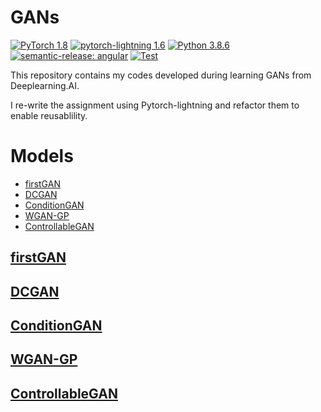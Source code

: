 # GANs

[![PyTorch 1.8](https://img.shields.io/badge/PyTorch-1.8.0-greeen.svg)](https://pytorch.org/)
[![pytorch-lightning 1.6](https://img.shields.io/badge/Pytorch--Lightning-1.6.0-purple.svg)](https://pytorchlightning.ai/)
[![Python 3.8.6](https://img.shields.io/badge/python-3.8.6-blue.svg)](https://www.python.org/)
[![semantic-release: angular](https://img.shields.io/badge/semantic--release-angular-e10079?logo=semantic-release)](https://github.com/semantic-release/semantic-release)
[![Test](https://github.com/CaibinSh/GANs/actions/workflows/test.yml/badge.svg)](https://github.com/CaibinSh/GANs/actions/workflows/test.yml)

This repository contains my codes developed during learning GANs from Deeplearning.AI. 

I re-write the assignment using Pytorch-lightning and refactor them to enable reusablility. 

# Models

- [firstGAN](#firstGAN)
- [DCGAN](#DCGAN)
- [ConditionGAN](#CGAN)
- [WGAN-GP](#WGAN-GP)
- [ControllableGAN](#ControllableGAN)

## [firstGAN](models/firstGAN/README.md)

## [DCGAN](models/DCGAN/README.md)

## [ConditionGAN](models/CGAN/README.md)

## [WGAN-GP](models/WGAN_GP/README.md)

## [ControllableGAN](models/ControllableGAN/README.md)
